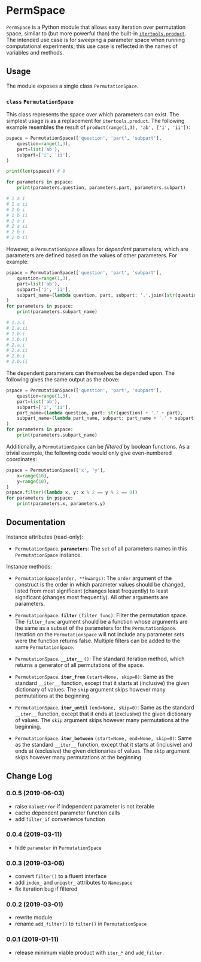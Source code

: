 # PermSpace

`PermSpace` is a Python module that allows easy iteration over permutation space, similar to (but more powerful than) the built-in [`itertools.product`](https://docs.python.org/dev/library/itertools.html#itertools.product). The intended use case is for sweeping a parameter space when running computational experiments; this use case is reflected in the names of variables and methods.

## Usage

The module exposes a single class `PermutationSpace`.

### `class` **`PermutationSpace`**

This class represents the space over which parameters can exist. The simplest usage is as a replacement for `itertools.product`. The following example resembles the result of `product(range(1,3), 'ab', ['i', 'ii'])`:

```python
pspace = PermutationSpace(['question', 'part', 'subpart'],
    question=range(1,3),
    part=list('ab'),
    subpart=['i', 'ii'],
)

print(len(pspace)) # 8

for parameters in pspace:
    print(parameters.question, parameters.part, parameters.subpart)

# 1 a i
# 1 a ii
# 1 b i
# 1 b ii
# 2 a i
# 2 a ii
# 2 b i
# 2 b ii
```

However, a `PermutationSpace` allows for *dependent* parameters, which are parameters are defined based on the values of other parameters. For example:

```python
pspace = PermutationSpace(['question', 'part', 'subpart'],
    question=range(1,3),
    part=list('ab'),
    subpart=['i', 'ii'],
    subpart_name=(lambda question, part, subpart: '.'.join([str(question), part, subpart])),
)
for parameters in pspace:
    print(parameters.subpart_name)

# 1.a.i
# 1.a.ii
# 1.b.i
# 1.b.ii
# 2.a.i
# 2.a.ii
# 2.b.i
# 2.b.ii
```

The dependent parameters can themselves be depended upon. The following gives the same output as the above:


```python
pspace = PermutationSpace(['question', 'part', 'subpart'],
    question=range(1,3),
    part=list('ab'),
    subpart=['i', 'ii'],
    part_name=(lambda question, part: str(question) + '.' + part),
    subpart_name=(lambda part_name, subpart: part_name + '.' + subpart),
)
for parameters in pspace:
    print(parameters.subpart_name)
```

Additionally, a `PermutationSpace` can be *filtered* by boolean functions. As a trivial example, the following code would only give even-numbered coordinates:

```python
pspace = PermutationSpace(['x', 'y'],
    x=range(10),
    y=range(10),
)
pspace.filter((lambda x, y: x % 2 == y % 2 == 0))
for parameters in pspace:
    print(parameters.x, parameters.y)
```

## Documentation

Instance attributes (read-only):

* `PermutationSpace`. **`parameters`**: The `set` of all parameters names in this `PermutationSpace` instance.

Instance methods:

* `PermutationSpace(order, **kwargs)`: The `order` argument of the construct is the order in which parameter values should be changed, listed from most significant (changes least frequently) to least significant (changes most frequently). All other arguments are parameters.
                     
* `PermutationSpace`. **`filter`** `(filter_func)`: Filter the permutation space. The `filter_func` argument should be a function whose arguments are the same as a subset of the parameters for the `PermutationSpace`. Iteration on the `PermutationSpace` will not include any parameter sets were the function returns false. Multiple filters can be added to the same `PermutationSpace`.

* `PermutationSpace`. **`__iter__`** `()`: The standard iteration method, which returns a generator of all permutations of the space.

* `PermutationSpace`. **`iter_from`** `(start=None, skip=0)`: Same as the standard `__iter__` function, except that it starts at (inclusive) the given dictionary of values. The `skip` argument skips however many permutations at the beginning.
                     
* `PermutationSpace`. **`iter_until`** `(end=None, skip=0)`: Same as the standard `__iter__` function, except that it ends at (exclusive) the given dictionary of values. The `skip` argument skips however many permutations at the beginning.
                     
* `PermutationSpace`. **`iter_between`** `(start=None, end=None, skip=0)`: Same as the standard `__iter__` function, except that it starts at (inclusive) and ends at (exclusive) the given dictionaries of values. The `skip` argument skips however many permutations at the beginning.

## Change Log

### 0.0.5 (2019-06-03)

* raise `ValueError` if independent parameter is not iterable
* cache dependent parameter function calls
* add `filter_if` convenience function

### 0.0.4 (2019-03-11)

* hide `parameter` in `PermutationSpace`

### 0.0.3 (2019-03-06)

* convert `filter()` to a fluent interface
* add `index_` and `uniqstr_` attributes to `Namespace`
* fix iteration bug if filtered

### 0.0.2 (2019-03-01)

* rewrite module
* rename `add_filter()` to `filter()` in `PermutationSpace`

### 0.0.1 (2019-01-11)

* release minimum viable product with `iter_*` and `add_filter`.
